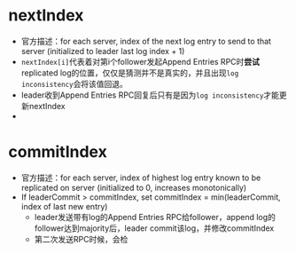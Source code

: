 # nextIndex
- 官方描述：for each server, index of the next log entry  to send to that server (initialized to leader last log index + 1)
- `nextIndex[i]`代表着对第i个follower发起Append Entries RPC时**尝试**replicated log的位置，仅仅是猜测并不是真实的，并且出现`log inconsistency`会将该值回退。
- leader收到Append Entries RPC回复后只有是因为`log inconsistency`才能更新nextIndex
- 
# commitIndex
- 官方描述：for each server, index of highest log entry known to be replicated on server  (initialized to 0, increases monotonically)
-  If leaderCommit > commitIndex, set commitIndex = min(leaderCommit, index of last new entry)
	- leader发送带有log的Append Entries RPC给follower，append log的follower达到majority后，leader commit该log，并修改commitIndex
	- 第二次发送RPC时候，会检